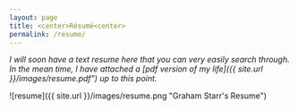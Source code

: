 ```yaml
---
layout: page
title: <center>Résumé<center>
permalink: /resume/
---
```


*I will soon have a text resume here that you can very easily search through. In the mean time, I have attached a [pdf version of my life]({{ site.url }}/images/resume.pdf") up to this point.*

![resume]({{ site.url }}/images/resume.png "Graham Starr's Resume")
